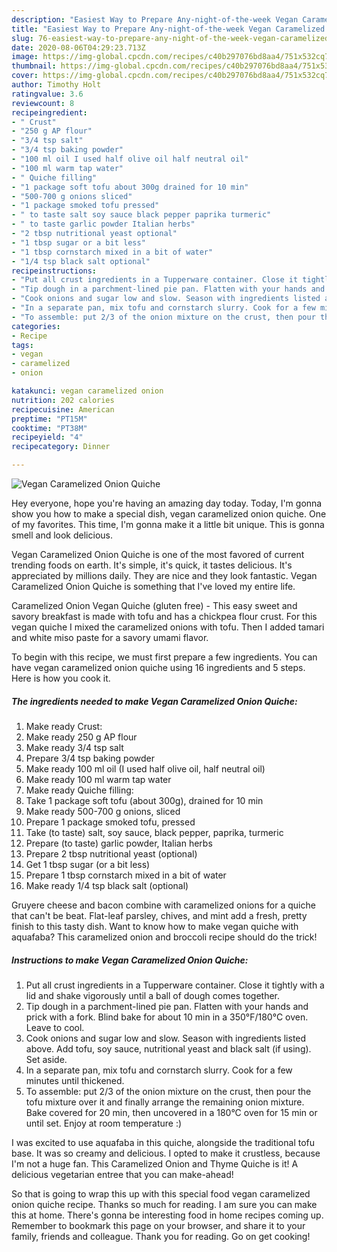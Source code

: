```yaml
---
description: "Easiest Way to Prepare Any-night-of-the-week Vegan Caramelized Onion Quiche"
title: "Easiest Way to Prepare Any-night-of-the-week Vegan Caramelized Onion Quiche"
slug: 76-easiest-way-to-prepare-any-night-of-the-week-vegan-caramelized-onion-quiche
date: 2020-08-06T04:29:23.713Z
image: https://img-global.cpcdn.com/recipes/c40b297076bd8aa4/751x532cq70/vegan-caramelized-onion-quiche-recipe-main-photo.jpg
thumbnail: https://img-global.cpcdn.com/recipes/c40b297076bd8aa4/751x532cq70/vegan-caramelized-onion-quiche-recipe-main-photo.jpg
cover: https://img-global.cpcdn.com/recipes/c40b297076bd8aa4/751x532cq70/vegan-caramelized-onion-quiche-recipe-main-photo.jpg
author: Timothy Holt
ratingvalue: 3.6
reviewcount: 8
recipeingredient:
- " Crust"
- "250 g AP flour"
- "3/4 tsp salt"
- "3/4 tsp baking powder"
- "100 ml oil I used half olive oil half neutral oil"
- "100 ml warm tap water"
- " Quiche filling"
- "1 package soft tofu about 300g drained for 10 min"
- "500-700 g onions sliced"
- "1 package smoked tofu pressed"
- " to taste salt soy sauce black pepper paprika turmeric"
- " to taste garlic powder Italian herbs"
- "2 tbsp nutritional yeast optional"
- "1 tbsp sugar or a bit less"
- "1 tbsp cornstarch mixed in a bit of water"
- "1/4 tsp black salt optional"
recipeinstructions:
- "Put all crust ingredients in a Tupperware container. Close it tightly with a lid and shake vigorously until a ball of dough comes together."
- "Tip dough in a parchment-lined pie pan. Flatten with your hands and prick with a fork. Blind bake for about 10 min in a 350°F/180°C oven. Leave to cool."
- "Cook onions and sugar low and slow. Season with ingredients listed above. Add tofu, soy sauce, nutritional yeast and black salt (if using). Set aside."
- "In a separate pan, mix tofu and cornstarch slurry. Cook for a few minutes until thickened."
- "To assemble: put 2/3 of the onion mixture on the crust, then pour the tofu mixture over it and finally arrange the remaining onion mixture. Bake covered for 20 min, then uncovered in a 180°C oven for 15 min or until set. Enjoy at room temperature :)"
categories:
- Recipe
tags:
- vegan
- caramelized
- onion

katakunci: vegan caramelized onion 
nutrition: 202 calories
recipecuisine: American
preptime: "PT15M"
cooktime: "PT38M"
recipeyield: "4"
recipecategory: Dinner

---
```



![Vegan Caramelized Onion Quiche](https://img-global.cpcdn.com/recipes/c40b297076bd8aa4/751x532cq70/vegan-caramelized-onion-quiche-recipe-main-photo.jpg)

Hey everyone, hope you're having an amazing day today. Today, I'm gonna show you how to make a special dish, vegan caramelized onion quiche. One of my favorites. This time, I'm gonna make it a little bit unique. This is gonna smell and look delicious.

Vegan Caramelized Onion Quiche is one of the most favored of current trending foods on earth. It's simple, it's quick, it tastes delicious. It's appreciated by millions daily. They are nice and they look fantastic. Vegan Caramelized Onion Quiche is something that I've loved my entire life.

Caramelized Onion Vegan Quiche (gluten free) - This easy sweet and savory breakfast is made with tofu and has a chickpea flour crust. For this vegan quiche I mixed the caramelized onions with tofu. Then I added tamari and white miso paste for a savory umami flavor.


To begin with this recipe, we must first prepare a few ingredients. You can have vegan caramelized onion quiche using 16 ingredients and 5 steps. Here is how you cook it.

<!--inarticleads1-->

##### The ingredients needed to make Vegan Caramelized Onion Quiche:

1. Make ready  Crust:
1. Make ready 250 g AP flour
1. Make ready 3/4 tsp salt
1. Prepare 3/4 tsp baking powder
1. Make ready 100 ml oil (I used half olive oil, half neutral oil)
1. Make ready 100 ml warm tap water
1. Make ready  Quiche filling:
1. Take 1 package soft tofu (about 300g), drained for 10 min
1. Make ready 500-700 g onions, sliced
1. Prepare 1 package smoked tofu, pressed
1. Take  (to taste) salt, soy sauce, black pepper, paprika, turmeric
1. Prepare  (to taste) garlic powder, Italian herbs
1. Prepare 2 tbsp nutritional yeast (optional)
1. Get 1 tbsp sugar (or a bit less)
1. Prepare 1 tbsp cornstarch mixed in a bit of water
1. Make ready 1/4 tsp black salt (optional)


Gruyere cheese and bacon combine with caramelized onions for a quiche that can&#39;t be beat. Flat-leaf parsley, chives, and mint add a fresh, pretty finish to this tasty dish. Want to know how to make vegan quiche with aquafaba? This caramelized onion and broccoli recipe should do the trick! 

<!--inarticleads2-->

##### Instructions to make Vegan Caramelized Onion Quiche:

1. Put all crust ingredients in a Tupperware container. Close it tightly with a lid and shake vigorously until a ball of dough comes together.
1. Tip dough in a parchment-lined pie pan. Flatten with your hands and prick with a fork. Blind bake for about 10 min in a 350°F/180°C oven. Leave to cool.
1. Cook onions and sugar low and slow. Season with ingredients listed above. Add tofu, soy sauce, nutritional yeast and black salt (if using). Set aside.
1. In a separate pan, mix tofu and cornstarch slurry. Cook for a few minutes until thickened.
1. To assemble: put 2/3 of the onion mixture on the crust, then pour the tofu mixture over it and finally arrange the remaining onion mixture. Bake covered for 20 min, then uncovered in a 180°C oven for 15 min or until set. Enjoy at room temperature :)


I was excited to use aquafaba in this quiche, alongside the traditional tofu base. It was so creamy and delicious. I opted to make it crustless, because I&#39;m not a huge fan. This Caramelized Onion and Thyme Quiche is it! A delicious vegetarian entree that you can make-ahead! 

So that is going to wrap this up with this special food vegan caramelized onion quiche recipe. Thanks so much for reading. I am sure you can make this at home. There's gonna be interesting food in home recipes coming up. Remember to bookmark this page on your browser, and share it to your family, friends and colleague. Thank you for reading. Go on get cooking!
